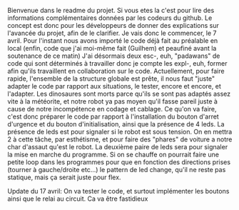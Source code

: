 Bienvenue dans le readme du projet. Si vous etes la c'est pour lire des informations complémentaires données par les codeurs du github. Le concept est donc pour les développeurs de donner des explications sur l'avancée du projet, afin de le clarifier.
Je vais donc le commencer, le 7 avril. Pour l'instant nous avons importé le code déjà fait au préalable en local (enfin, code que j'ai moi-même fait (Guilhem) et peaufiné avant la soutenance de ce matin)
J'ai désormais deux esc-, euh, "padawans" de code qui sont déterminés à travailler donc je compte les expl-, euh, former afin qu'ils travaillent en collaboration sur le code.
Actuellement, pour faire rapide, l'ensemble de la structure globale est prête, il nous faut "juste" adapter le code par rapport aux situations, le tester, encore et encore, et l'adapter.
Les dinosaures sont morts parce qu'ils se sont pas adaptés assez vite à la météorite, et notre robot ya pas moyen qu'il fasse pareil juste à cause de notre incompétence en codage et cablage. 
Ce qu'on va faire, c'est donc préparer le code par rapport à l'installation du bouton d'arret d'urgence et du bouton d'initialisation, ainsi que la présence de 4 leds. 
La présence de leds est pour signaler si le robot est sous tension. On en mettra 2 à cette tâche, par esthétisme, et pour faire des "phares" de voiture a notre char d'assaut qu'est le robot.
La deuxième paire de leds sera pour signaler la mise en marche du programme. Si on se chauffe on pourrait faire une petite loop dans les programmes pour que en fonction des directions prises (tourner à gauche/droite etc...) le pattern de led change, qu'il ne reste pas statique, mais ça serait juste pour flex.


Update du 17 avril: On va tester le code, et surtout implémenter les boutons ainsi que le relai au circuit. Ca va être fastidieux
